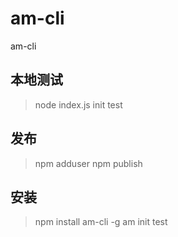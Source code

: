 # am-cli
am-cli

## 本地测试
>node index.js init test

## 发布
>npm adduser
 npm publish

## 安装
>npm install am-cli -g
 am init test


